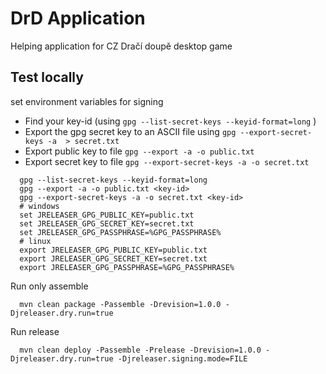 # DrD Application
Helping application for CZ Dračí doupě desktop game

## Test locally

set environment variables for signing

* Find your key-id (using  `gpg --list-secret-keys --keyid-format=long` )
* Export the gpg secret key to an ASCII file using `gpg --export-secret-keys -a  > secret.txt`
* Export public key to file `gpg --export -a -o public.txt`
* Export secret key to file `gpg --export-secret-keys -a -o secret.txt`

```shell
  gpg --list-secret-keys --keyid-format=long
  gpg --export -a -o public.txt <key-id>
  gpg --export-secret-keys -a -o secret.txt <key-id>
  # windows
  set JRELEASER_GPG_PUBLIC_KEY=public.txt
  set JRELEASER_GPG_SECRET_KEY=secret.txt
  set JRELEASER_GPG_PASSPHRASE=%GPG_PASSPHRASE%
  # linux
  export JRELEASER_GPG_PUBLIC_KEY=public.txt
  export JRELEASER_GPG_SECRET_KEY=secret.txt
  export JRELEASER_GPG_PASSPHRASE=%GPG_PASSPHRASE%
```

Run only assemble
```shell
  mvn clean package -Passemble -Drevision=1.0.0 -Djreleaser.dry.run=true
```

Run release
```shell
  mvn clean deploy -Passemble -Prelease -Drevision=1.0.0 -Djreleaser.dry.run=true -Djreleaser.signing.mode=FILE
```